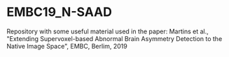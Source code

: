# EMBC19_N-SAAD
Repository with some useful material used in the paper: Martins et al., "Extending Supervoxel-based Abnormal Brain Asymmetry Detection to the Native Image Space", EMBC, Berlim, 2019
